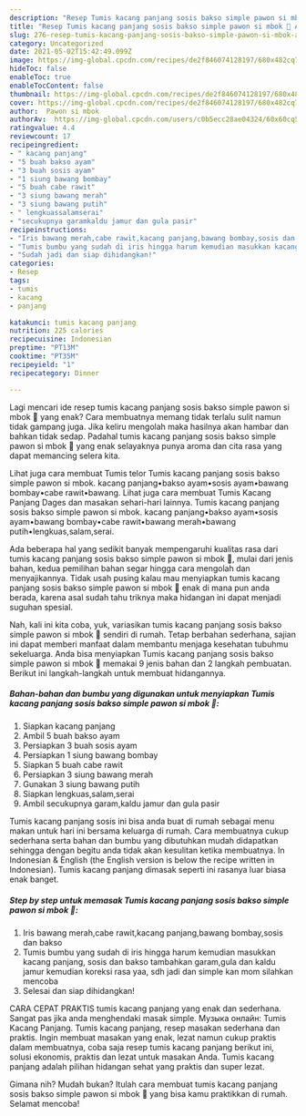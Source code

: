 ```yaml
---
description: "Resep Tumis kacang panjang sosis bakso simple pawon si mbok 🧅 Anti Gagal"
title: "Resep Tumis kacang panjang sosis bakso simple pawon si mbok 🧅 Anti Gagal"
slug: 276-resep-tumis-kacang-panjang-sosis-bakso-simple-pawon-si-mbok-anti-gagal
category: Uncategorized
date: 2021-05-02T15:42:49.099Z
image: https://img-global.cpcdn.com/recipes/de2f846074128197/680x482cq70/tumis-kacang-panjang-sosis-bakso-simple-pawon-si-mbok-foto-resep-utama.jpg
hideToc: false
enableToc: true
enableTocContent: false
thumbnail: https://img-global.cpcdn.com/recipes/de2f846074128197/680x482cq70/tumis-kacang-panjang-sosis-bakso-simple-pawon-si-mbok-foto-resep-utama.jpg
cover: https://img-global.cpcdn.com/recipes/de2f846074128197/680x482cq70/tumis-kacang-panjang-sosis-bakso-simple-pawon-si-mbok-foto-resep-utama.jpg
author:  Pawon si mbok
authorAv:  https://img-global.cpcdn.com/users/c0b5ecc28ae04324/60x60cq50/avatar.jpg
ratingvalue: 4.4
reviewcount: 17
recipeingredient:
- " kacang panjang"
- "5 buah bakso ayam"
- "3 buah sosis ayam"
- "1 siung bawang bombay"
- "5 buah cabe rawit"
- "3 siung bawang merah"
- "3 siung bawang putih"
- " lengkuassalamserai"
- "secukupnya garamkaldu jamur dan gula pasir"
recipeinstructions:
- "Iris bawang merah,cabe rawit,kacang panjang,bawang bombay,sosis dan bakso"
- "Tumis bumbu yang sudah di iris hingga harum kemudian masukkan kacang panjang, sosis dan bakso tambahkan garam,gula dan kaldu jamur kemudian koreksi rasa yaa, sdh jadi dan simple kan mom silahkan mencoba"
- "Sudah jadi dan siap dihidangkan!"
categories:
- Resep
tags:
- tumis
- kacang
- panjang

katakunci: tumis kacang panjang 
nutrition: 225 calories
recipecuisine: Indonesian
preptime: "PT13M"
cooktime: "PT35M"
recipeyield: "1"
recipecategory: Dinner

---
```



Lagi mencari ide resep tumis kacang panjang sosis bakso simple pawon si mbok 🧅 yang enak? Cara membuatnya memang tidak terlalu sulit namun tidak gampang juga. Jika keliru mengolah maka hasilnya akan hambar dan bahkan tidak sedap. Padahal tumis kacang panjang sosis bakso simple pawon si mbok 🧅 yang enak selayaknya punya aroma dan cita rasa yang dapat memancing selera kita.


Lihat juga cara membuat Tumis telor Tumis kacang panjang sosis bakso simple pawon si mbok. kacang panjang•bakso ayam•sosis ayam•bawang bombay•cabe rawit•bawang. Lihat juga cara membuat Tumis Kacang Panjang Dages dan masakan sehari-hari lainnya. Tumis kacang panjang sosis bakso simple pawon si mbok. kacang panjang•bakso ayam•sosis ayam•bawang bombay•cabe rawit•bawang merah•bawang putih•lengkuas,salam,serai.

Ada beberapa hal yang sedikit banyak mempengaruhi kualitas rasa dari tumis kacang panjang sosis bakso simple pawon si mbok 🧅, mulai dari jenis bahan, kedua pemilihan bahan segar hingga cara mengolah dan menyajikannya. Tidak usah pusing kalau mau menyiapkan tumis kacang panjang sosis bakso simple pawon si mbok 🧅 enak di mana pun anda berada, karena asal sudah tahu triknya maka hidangan ini dapat menjadi suguhan spesial.


Nah, kali ini kita coba, yuk, variasikan tumis kacang panjang sosis bakso simple pawon si mbok 🧅 sendiri di rumah. Tetap berbahan sederhana, sajian ini dapat memberi manfaat dalam membantu menjaga kesehatan tubuhmu sekeluarga. Anda bisa menyiapkan Tumis kacang panjang sosis bakso simple pawon si mbok 🧅 memakai 9 jenis bahan dan 2 langkah pembuatan. Berikut ini langkah-langkah untuk membuat hidangannya.

<!--inarticleads1-->

##### Bahan-bahan dan bumbu yang digunakan untuk menyiapkan Tumis kacang panjang sosis bakso simple pawon si mbok 🧅:

1. Siapkan  kacang panjang
1. Ambil 5 buah bakso ayam
1. Persiapkan 3 buah sosis ayam
1. Persiapkan 1 siung bawang bombay
1. Siapkan 5 buah cabe rawit
1. Persiapkan 3 siung bawang merah
1. Gunakan 3 siung bawang putih
1. Siapkan  lengkuas,salam,serai
1. Ambil secukupnya garam,kaldu jamur dan gula pasir


Tumis kacang panjang sosis ini bisa anda buat di rumah sebagai menu makan untuk hari ini bersama keluarga di rumah. Cara membuatnya cukup sederhana serta bahan dan bumbu yang dibutuhkan mudah didapatkan sehingga dengan begitu anda tidak akan kesulitan ketika membuatnya. In Indonesian &amp; English (the English version is below the recipe written in Indonesian). Tumis kacang panjang dimasak seperti ini rasanya luar biasa enak banget. 

<!--inarticleads2-->

##### Step by step untuk memasak Tumis kacang panjang sosis bakso simple pawon si mbok 🧅:

1. Iris bawang merah,cabe rawit,kacang panjang,bawang bombay,sosis dan bakso
1. Tumis bumbu yang sudah di iris hingga harum kemudian masukkan kacang panjang, sosis dan bakso tambahkan garam,gula dan kaldu jamur kemudian koreksi rasa yaa, sdh jadi dan simple kan mom silahkan mencoba
1. Selesai dan siap dihidangkan!

CARA CEPAT PRAKTIS tumis kacang panjang yang enak dan sederhana. Sangat pas jika anda menghendaki masak simple. Музыка онлайн: Tumis Kacang Panjang. Tumis kacang panjang, resep masakan sederhana dan praktis. Ingin membuat masakan yang enak, lezat namun cukup praktis dalam membuatnya, coba saja resep tumis kacang panjang berikut ini, solusi ekonomis, praktis dan lezat untuk masakan Anda. Tumis kacang panjang adalah pilihan hidangan sehat yang praktis dan super lezat. 

Gimana nih? Mudah bukan? Itulah cara membuat tumis kacang panjang sosis bakso simple pawon si mbok 🧅 yang bisa kamu praktikkan di rumah. Selamat mencoba!
